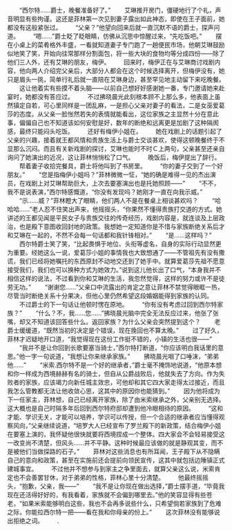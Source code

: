 　　“西尔特……爵士，晚餐准备好了。”
　　艾琳推开房门，僵硬地行了个礼，声音明显有些拘谨。这还是菲林第一次见到妻子露出如此神态，即使在王子面前，她都没有这般紧张过。
　　“父亲？”他望向回来后就一直沉默不语的爵士，探声问道。
　　“嗯……”爵士眨了眨眼睛，仿佛从沉思中惊醒过来，“先吃饭吧。”
　　摆在小桌上的菜肴格外丰盛，一看就知道妻子专门跑了一趟便民市场，他朝艾琳鼓励似地笑了笑，开始向往常那样分割面包，将一些大块的食物均等分成四份——除了他们三人外，还有艾琳的朋友，梅伊。
　　回来时，梅伊正在与艾琳商讨戏剧内容，他向两人介绍完父亲后，大部分人都会在这个时候选择离开，但梅伊没有，她只是眉头一挑，简单行礼后就一直陪在艾琳身边，甚至罕见地主动留下来吃晚餐。
　　这让他着实有些摸不着头脑——以前自己想好好感谢她一番，专门邀请她来赴宴时，她都没有答应过。
　　不过拂晓晨光此刻根本顾不上那么多，他表面上虽然镇定自若，可心里同样是一团乱麻，一是担心父亲对妻子的看法，二是女巫爱葛莎的态度。从父亲一脸怅然若失的表情就能看出，这位家族之主显然十分在意此事，偏偏自己也不知道该如何安慰是好，数年的断绝和远离更是加剧了这种隔阂感，最终只能闷头吃饭。
　　还好有梅伊小姐在。
　　她在戏剧上的话题引起了父亲的兴趣，接着就王都风情和贵族生活上与爵士交谈甚欢，使得这顿晚餐终于不显那么沉闷。而且有关新戏剧的探讨，艾琳也能时不时Ｃ上两句，父亲甚至还亲自询问了她演出的近况，这让菲林悄悄松了口气。
　　晚饭后，梅伊提出了辞行。
　　帮着妻子收拾完餐具，爵士将他叫到了书房里。
　　“你的妻子交到了一个好朋友。”
　　“您是指梅伊小姐吗？”菲林微微一怔，“她的确是难得一见的杰出演员，在戏剧上对艾琳帮助巨大，上次去要塞演出也是托她照顾——”
　　“不不，我不是说表演，”西尔特感慨道，“你没有发现吗？她刚才一直在向我示威。”
　　“示……威？”菲林瞪大了眼睛，他们两人不是在餐桌上相谈甚欢吗？
　　“哈哈哈……”老人忍不住笑出声来，他摇摇头，“你果然不懂得贵族打交道的方式。她讲述的王都见闻是平民女子与贵族交往的传奇经历，戏剧内容是，就连谈及上层政治，也是殿下意图收回封地的政策。我想她一定知道你是不惜与家族断绝关系后才和艾琳在一起的，不然不会每一句话都和我针锋相对。”
　　“是……这样吗？”
　　西尔特爵士笑了笑，“比起畏惧于地位、头衔等虚名，自身的实际行动显然更为重要。经她这么一说，爱葛莎小姐的事情我也大致想通了——不管祖先有没有撒谎，我们已经将她嘱托的东西原封不动地交还到了她手中。就算爱葛莎先祖不愿意接受我们，我们也可以换种方式为她效力。”说到这儿他长出了口气，“本身我并不相信这样的说法，不过看到你和艾琳的生活，我忽然觉得，这样的努力或许不是徒劳无功。”
　　“谢谢您……”父亲口中流露出的肯定之意让菲林不禁觉得眼眶一热，尽管当时断绝关系十分果决，但他心里仍然希望这段婚姻能得到家族的认同。
　　不过爵士的下一句话让他顿时愣在原地。
　　“你有没有考虑过回到西尔特家族？”
　　“什么？不，我……您……”拂晓晨光脑中完全无法反应过来，他张了张嘴，却又不知道该回答些什么。返回家族？为什么父亲会突然提到这个？
　　老爵士缓缓道，“既然当初的决定是个错误，现在挽回也不算太晚。”
　　过了好久，菲林才迟疑地开口道，“我觉得现在这份工作挺不错的，小镇的生活也很——”
　　“我并不是让你回到长歌要塞当骑士，”西尔特打断道，“你应该明白我话里的意思。”他一字一句说道，“我想让你来继承家族。”
　　拂晓晨光咽了口唾沫，“弟弟他……”
　　“米索.西尔特不是一个好的继承者，”爵士毫不掩饰地说道，“他原本想和你一样成为西境赫赫有名的骑士，但自从公爵战败后，他就失去了方向。作为失败者的家族，应该竭力向新任城主效忠，可他却和其它四大家走得太过接近，而且我怎么管教都无法让他收敛心思，这其中的原因你也能猜到。”
　　因为他将成为下一任家主，菲林想，自己已经离开家族，除了由米索继承之外，父亲别无选择。这大概也是自己时隔多年后回到西尔特府邸却遭到他冷眼相待的原因。
　　“这和才能、学识无关，才能可以培养，学识可以传授，但一个合适的继承者应当懂得观察风向，”父亲继续说道，“培罗大人已经宣布了罗兰殿下的新政策，结合梅伊小姐在要塞上演的，我怀疑他很快就要将西境捏成一个整体。四大家会不会轻易接受这一改变尚不清楚，但风头……并不平静。这种时候最应该做的就是静观其变，而不是被他们当做探路的石子。”
　　菲林对这些消息也有所耳闻，王子殿下从不隐瞒自己的意向和政策，甚至在实施前还会提前向领民宣传，这其中就包括边陲镇正式建城事宜。
　　不过他并不想参与到家主之争里面去，就算父亲这么说，米索肯定也不会善罢甘休，对于弟弟的性格，菲林心里十分清楚。
　　他最终摇摇头，“抱歉，父亲，我——”
　　“我不是让你现在做出选择，”爵士摆手道，“毕竟我现在还活得好好的，有我看着，家族就不会偏到哪里去。”他的笑容显得有些苍老，“如果米索能够明白这些，我也不会再多说些什么，只希望倘若家族到了危难之际，你能拉西尔特一把——看在我和你母亲的份上。”
　　这次菲林没有能够说出拒绝之词。
　　.